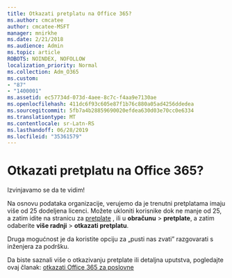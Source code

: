 ```yaml
---
title: Otkazati pretplatu na Office 365?
ms.author: cmcatee
author: cmcatee-MSFT
manager: mnirkhe
ms.date: 2/21/2018
ms.audience: Admin
ms.topic: article
ROBOTS: NOINDEX, NOFOLLOW
localization_priority: Normal
ms.collection: Adm_O365
ms.custom:
- "87"
- "1400001"
ms.assetid: ec57734d-073d-4aee-8c7c-f4aa9e7130ae
ms.openlocfilehash: 411dc6f93c605e87f1b76c880a05ad4256ddedea
ms.sourcegitcommit: 5fb7a4b28859690020efdea630d03e70cc0e6334
ms.translationtype: MT
ms.contentlocale: sr-Latn-RS
ms.lasthandoff: 06/28/2019
ms.locfileid: "35361579"
---
```

# <a name="canceling-your-office-365-subscription"></a>Otkazati pretplatu na Office 365?

Izvinjavamo se da te vidim!
  
Na osnovu podataka organizacije, verujemo da je trenutni pretplatama imaju više od 25 dodeljena licenci. Možete ukloniti korisnike dok ne manje od 25, a zatim idite na stranicu za [pretplate](https://go.microsoft.com/fwlink/p/?linkid=842054) , ili u **obračunu** \> **pretplate**, a zatim odaberite **više radnji** \> **otkazati pretplatu**.
  
Druga mogućnost je da koristite opciju za „pusti nas zvati” razgovarati s inženjera za podršku.
  
Da biste saznali više o otkazivanju pretplate ili detaljna uputstva, pogledajte ovaj članak: [otkazati Office 365 za poslovne](https://support.office.com/article/b1bc0bef-4608-4601-813a-cdd9f746709a)
  